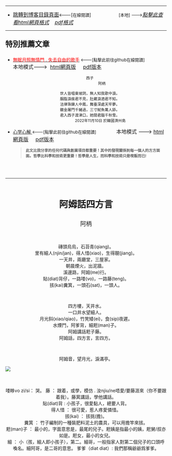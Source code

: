 ****
- [<font size=3>跳轉到博客目錄頁面</font>](../../tableOfContent.md)<---[<font size=2>在線閱讀</font>]&nbsp;&nbsp; &nbsp; &nbsp; &nbsp; &nbsp; &nbsp; &nbsp; &nbsp; &nbsp;&nbsp; &nbsp;  <font size=2> [本地] ---></font><font size=3>[*_點擊此查看html網頁格式_*](../../tableOfContent.html)&nbsp; &nbsp; [*_pdf格式_*](../../tableOfContent.md.pdf)</font>
****

### <p style="font-size: 23px; font-weight:900;">特別推薦文章</p>

- [<font color=red>無眠月照無情門 . 失去自由的歌手</font>](https://github.com/brianwchh/worldofheart/blob/main/md_and_html/%E7%84%A1%E7%9C%A0%E6%9C%88%E7%85%A7%E7%84%A1%E6%83%85%E9%96%80.md)<font size=2> <---[點擊此前往github在線閱讀]</font> &nbsp;&nbsp;&nbsp;&nbsp;&nbsp;&nbsp;&nbsp;&nbsp;&nbsp;&nbsp;&nbsp;&nbsp;&nbsp;&nbsp;&nbsp; <font size=3>本地模式---> &nbsp;[html網頁版](../../md_and_html/無眠月照無情門.html) &nbsp;&nbsp;&nbsp; [pdf版本](../../md_and_html/無眠月照無情門.md.pdf) </font>

    <div align=center>

    <sub>西子</br>&nbsp;&nbsp;&nbsp;&nbsp;&nbsp;&nbsp;&nbsp;&nbsp;&nbsp;&nbsp;&nbsp;&nbsp;&nbsp;&nbsp;&nbsp;&nbsp;&nbsp;&nbsp;&nbsp;&nbsp;&nbsp;&nbsp;&nbsp;阿柄</br></br>世人皆唱東坡詞，無人知我歌中淚。</br>胭脂淚痕君不見，肚藏淚酒君不知。</br>法律珠鍊人中鳳，舞臺深處天牢夢。</br>鍍金屠門千豬過，三寸魷魚萬人舔。</br>君入西子渡津口，她閱君腦千秋雪。</br>&nbsp;&nbsp;&nbsp;&nbsp;&nbsp;&nbsp;&nbsp;&nbsp;&nbsp;&nbsp;&nbsp;&nbsp;&nbsp;&nbsp;&nbsp;&nbsp;&nbsp;&nbsp;&nbsp;&nbsp;2022年11月10日 於韓國濟州島</sub>

    </div>
    
-  [心学心解 ](https://github.com/brianwchh/worldofheart/blob/main/md_and_html/%E5%BF%83%E5%AD%B8%E6%96%B0%E8%A7%A3.md)<font size=2><---[點擊此前往github在線閱讀]</font>&nbsp;&nbsp;&nbsp;&nbsp;&nbsp;&nbsp;&nbsp;&nbsp;&nbsp;&nbsp;&nbsp;&nbsp;&nbsp;&nbsp;&nbsp; <font size=3>本地模式 --->&nbsp;[html網頁版](../../md_and_html/心學新解.html) &nbsp;&nbsp;&nbsp; [pdf版本](../../md_and_html/心學新解.md.pdf) </font>

    > **<sub>此文比我分享的任何代碼與創業項目都重要！其中的發現關係到每一個人的方方面面。哲學比科學和技術更重要！哲學是人生，而科學和技術只是喫飯而已!</sub>**

    </br>
    </br>

****

</br>



****<p align="center" style="font-size: 28px;">阿姆話四方言</p>****

<p align="center" style="font-size: large;">阿柄</p>
</br>

<div align="center">

<p >

磚頭烏烏，石苔青(qiang)。   
里有細人(njin/jan)，得人惜(xiao)，生得靚(jiang)。  
一天井，兩廳堂，三屋家。  
朝晨煙火，出泥牆。  
溪邊路，阿姆(me)行。   
貼(diat)背仔，一路唩(vo)，一路藤(teng)。  
㧡(kai)糞箕，一頭石(sat)，一頭人。   

</br>
  
四方樓，天井水。  
一口井水望細人。  
月光斜(xiao/qiao)，竹凳矮(ei)，食(sip)夜遲。  
水煙鬥，阿爹背，細屘(man)子。  
阿姆講話屘子藤。  
阿姆話，四方言，言四方。  

</br>

阿姆音，望月光，淚滿亭。  
  

</p>


<!-- image area, flex to make it center,it may not work for github, for html and pdf rendering only -->
<div align="center" style="page-break-inside: avoid; margin-top:1px; margin-bottom:1px;"> <!-- pictureWrapper_div add this only to make the bendan github understand -->
  <div class="ImageWrapperFlex" >
   <div class="FlexSide"  ></div>
   <image class="FlexImage"   src='./images/hth.png'/>
   <div class="FlexSide" ></div>
  </div>
  <p align="center" style="margin:0px;">   </p> 
</div> <!-- end pictureWrapper_div -->


</br>
</br>

 
唩眵vo zi/si： 哭。 
藤 ： 跟着，或學，模仿   . 汝njiu/ne唔愛/要藤涯來（你不要跟着我）。藤萁講話，學他講話。   
貼(diat)背 : 小孩子，很愛黏人，總要人背。   
得人惜 ： 很可愛，惹人疼愛憐惜。  
㧡(kai) ： 㧡挑(擔)。  
糞箕 ：   竹子編制的一種裝肥料泥土的農具，可以用擔竿來㧡。    
屘(man)子 ：  最小的，字面意思是，最尾的兒子。屘姨是指最小的姨，屘舅/叔亦如是。屘女，最小的女兒。    
細 ： 小（孩，細人即小孩子），第二。細哥，一般指家人對第二個兒子的口頭呼喚名。細阿哥，是二哥的意思。
爹爹（diat diat）: 我們那稱爺爺爲爹爹。


<style>

.ImageWrapperFlex {
    display: flex; 
    flex-direction: row; 
    margin-top: 1px; 
    margin-bottom: 1px;

    width: 100% ;
}

.FlexSide {
    flex-basis: 0px ;
    flex:1;

}



/* large device screen 設置熒幕顯示圖片大小（電腦等大型屏幕）*/
@media only screen and (min-width: 600px) {

    .FlexImage {
        flex-basis: 600px ;
        flex:0;    
        height:auto; 
        max-width: 600px;
        min-width: 600px;
     
    }

}

 /* small device screen 設置熒幕顯示圖片大小（平板手機等屏幕）*/
@media only screen and (max-width: 600px) {
    
    .FlexImage {
        flex-basis: 600px ;
        flex:1;
        height:auto; 
     
    }

}

/* style for print !important 設置打印圖片大小*/
@media print {

    .FlexImage {
        flex-basis: 400px ;
        flex:0;    
        height:auto; 
        max-width: 400px;
        min-width: 400px;
     
    }
}


</style>